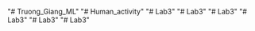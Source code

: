 "# Truong_Giang_ML" 
"# Human_activity" 
"# Lab3" 
"# Lab3" 
"# Lab3" 
"# Lab3" 
"# Lab3" 
"# Lab3" 
